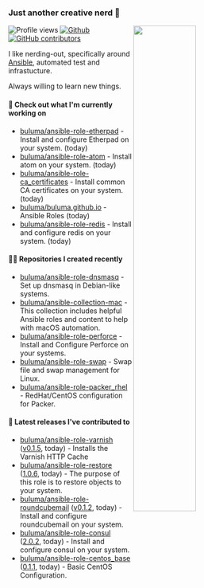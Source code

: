 ### Just another creative nerd 👋


![Profile views](https://gpvc.arturio.dev/buluma) <a href="https://gitstats.me/buluma">
  <img align="right" src="https://github-readme-stats.vercel.app/api?username=buluma&theme=gotham&show_icons=true" width="50%"/>
</a>
[![Github](https://img.shields.io/badge/-buluma-black?style=flat&labelColor=black&logo=github&logoColor=white&include_all_commits=true&count_private=true)](https://gitstats.me/buluma)
[![GitHub contributors](https://img.shields.io/github/contributors/buluma/badges.svg)](https://GitHub.com/buluma/badges/graphs/contributors/)

I like nerding-out, specifically around [Ansible](https://github.com/ansible/ansible), automated test and infrastucture.

Always willing to learn new things.

#### 👷 Check out what I'm currently working on

- [buluma/ansible-role-etherpad](https://github.com/buluma/ansible-role-etherpad) - Install and configure Etherpad on your system. (today)
- [buluma/ansible-role-atom](https://github.com/buluma/ansible-role-atom) - Install atom on your system. (today)
- [buluma/ansible-role-ca_certificates](https://github.com/buluma/ansible-role-ca_certificates) - Install common CA certificates on your system. (today)
- [buluma/buluma.github.io](https://github.com/buluma/buluma.github.io) - Ansible Roles (today)
- [buluma/ansible-role-redis](https://github.com/buluma/ansible-role-redis) - Install and configure redis on your system. (today)

#### 👨‍💻 Repositories I created recently

- [buluma/ansible-role-dnsmasq](https://github.com/buluma/ansible-role-dnsmasq) - Set up dnsmasq in Debian-like systems.
- [buluma/ansible-collection-mac](https://github.com/buluma/ansible-collection-mac) - This collection includes helpful Ansible roles and content to help with macOS automation.
- [buluma/ansible-role-perforce](https://github.com/buluma/ansible-role-perforce) - Install and Configure Perforce on your systems.
- [buluma/ansible-role-swap](https://github.com/buluma/ansible-role-swap) - Swap file and swap management for Linux.
- [buluma/ansible-role-packer_rhel](https://github.com/buluma/ansible-role-packer_rhel) - RedHat/CentOS configuration for Packer.

#### 🚀 Latest releases I've contributed to

- [buluma/ansible-role-varnish](https://github.com/buluma/ansible-role-varnish) ([v0.1.5](https://github.com/buluma/ansible-role-varnish/releases/tag/v0.1.5), today) - Installs the Varnish HTTP Cache
- [buluma/ansible-role-restore](https://github.com/buluma/ansible-role-restore) ([1.0.6](https://github.com/buluma/ansible-role-restore/releases/tag/1.0.6), today) - The purpose of this role is to restore objects to your system.
- [buluma/ansible-role-roundcubemail](https://github.com/buluma/ansible-role-roundcubemail) ([v0.1.2](https://github.com/buluma/ansible-role-roundcubemail/releases/tag/v0.1.2), today) - Install and configure roundcubemail on your system.
- [buluma/ansible-role-consul](https://github.com/buluma/ansible-role-consul) ([2.0.2](https://github.com/buluma/ansible-role-consul/releases/tag/2.0.2), today) - Install and configure consul on your system.
- [buluma/ansible-role-centos_base](https://github.com/buluma/ansible-role-centos_base) ([0.1.1](https://github.com/buluma/ansible-role-centos_base/releases/tag/0.1.1), today) - Basic CentOS Configuration.


